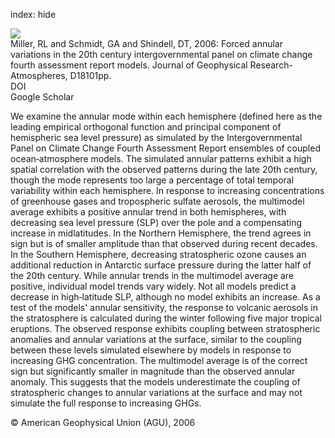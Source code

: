 index: hide

<div class="Citation">
    <div class="Citation-thumb CitationThumb-linked"  data-href="https://doi.org/10.1029/2005jd006323">
      <img src="https://static.claimspace.cloud/climate-study-static/refs/thumbs/11/Miller_et_al_2006-thumb.png" />
    </div>

  <div class="Citation-body">
    <div class="Citation-text">Miller, RL and Schmidt, GA and Shindell, DT, 2006: Forced annular variations in the 20th century intergovernmental panel on climate change fourth assessment report models. <span class="Article-journal">Journal of Geophysical Research-Atmospheres, </span><span class="Article-volume"></span>D18101pp.</div>
    <div class="Citation-links">
      <div class="CitationLink" data-href="https://doi.org/10.1029/2005jd006323">
        <div class="CitationLink-icon CitationLink-Doi"></div>
        <div class="CitationLink-text">DOI</div>
      </div>
      <div class="CitationLink" data-href="https://scholar.google.com/scholar?q=10.1029/2005jd006323">
        <div class="CitationLink-icon CitationLink-Scholar"></div>
        <div class="CitationLink-text">Google Scholar</div>
      </div>
    </div>
  </div>
</div>

We examine the annular mode within each hemisphere (defined here as the leading empirical orthogonal function and principal component of hemispheric sea level pressure) as simulated by the Intergovernmental Panel on Climate Change Fourth Assessment Report ensembles of coupled ocean‐atmosphere models. The simulated annular patterns exhibit a high spatial correlation with the observed patterns during the late 20th century, though the mode represents too large a percentage of total temporal variability within each hemisphere. In response to increasing concentrations of greenhouse gases and tropospheric sulfate aerosols, the multimodel average exhibits a positive annular trend in both hemispheres, with decreasing sea level pressure (SLP) over the pole and a compensating increase in midlatitudes. In the Northern Hemisphere, the trend agrees in sign but is of smaller amplitude than that observed during recent decades. In the Southern Hemisphere, decreasing stratospheric ozone causes an additional reduction in Antarctic surface pressure during the latter half of the 20th century. While annular trends in the multimodel average are positive, individual model trends vary widely. Not all models predict a decrease in high‐latitude SLP, although no model exhibits an increase. As a test of the models' annular sensitivity, the response to volcanic aerosols in the stratosphere is calculated during the winter following five major tropical eruptions. The observed response exhibits coupling between stratospheric anomalies and annular variations at the surface, similar to the coupling between these levels simulated elsewhere by models in response to increasing GHG concentration. The multimodel average is of the correct sign but significantly smaller in magnitude than the observed annular anomaly. This suggests that the models underestimate the coupling of stratospheric changes to annular variations at the surface and may not simulate the full response to increasing GHGs.

<div class="Citation-copy">
&copy; American Geophysical Union (AGU), 2006
</div>